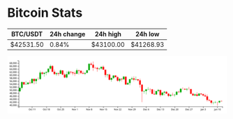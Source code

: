 # Bitcoin Stats

BTC/USDT|24h change|24h high|24h low|
|---|---|---|---|
|$42531.50|0.84%|$43100.00|$41268.93|

<img src="./chart.svg">
